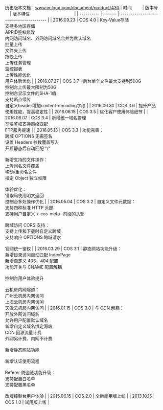 历史版本文档：www.qcloud.com/document/product/430
| 时间         | 版本号     | 版本特性                                     |
| ---------- | ------- | ---------------------------------------- |
| 2016.09.23 | COS 4.0 | Key-Value存储<br> 支持多地区存储<br> APPID鉴权修改<br> 内网访问域名、外网访问域名合并为默认域名<br> 批量上传<br>文件夹上传<br>拖拽上传<br>上传任务管理<br>监控报表 <br>上传性能优化 <br>用户体验优化 |
| 2016.07.27 | COS 3.7 | 后台单个文件最大支持到500G<br>控制台上传最大限制为50G<br>控制台显示文件的SHA-1值<br>支持断点续传<br>自定义header增加content-encoding字段 |
| 2016.06.30 | COS 3.6 | 提升产品使用性能，提高稳定性 |
| 2016.06.15 | COS 3.5 | 优化客户使用体验细节 |
| 2016.06.07 | COS 3.4 | 新增统一域名管理<br>签名鉴权支持前缀匹配<br>FTP服务提速  |
| 2016.05.13 | COS 3.3 | 功能完善：<br>跨域 OPTIONS 无需签名<br>设置 Headers 参数覆盖写入<br>开启静态后自动匹配 "/"<br><br>新增支持的文件操作：<br>上传同名文件覆盖<br>移动/重命名文件<br>指定 Object 独立权限<br><br>体验优化：<br>错误码使用明文返回<br>控制台多处操作优化 |
| 2016.05.04 | COS 3.2 | 自定义文件元数据：<br>支持四种标准 HTTP 头部<br>支持用户自定义 x-cos-meta- 前缀的头部<br><br>跨域访问 CORS 支持：<br>支持上传和下载时自定义跨域<br>支持响应 OPTIONS 跨域请求<br><br>官网统一鉴权 |
| 2016.03.29 | COS 3.1 | 静态网站功能升级：<br>新增目录访问自动匹配 IndexPage<br>新增自定义 403、404 配置<br>功能开关与 CNAME 配置解耦<br><br>控制台用户体验提升<br><br>云机房内网隧道：<br>广州云机房内网访问<br>上海云机房内网访问<br>天津云机房内网访问 |
| 2016.01.15 | COS 3.0 | 与 CDN 解耦：<br>开放外网访问域名<br>允许用户配置默认域名<br>新增自定义域名绑定源站<br>CDN 回源流量计费<br>外网另计费、内网不计费<br><br>新增静态网站功能<br><br>新增认证使用流程<br><br>Referer 防盗链功能升级：<br>支持配置白名单<br>支持配置黑名单<br><br>改版控制台用户体验 |
| 2015.06.15 | COS 2.0 | 全新商用版上线                                  |
| 2013.10.15 | COS 1.0 | 试用版上线                                    |


